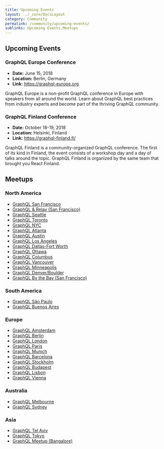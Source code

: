 ```yaml
---
title: Upcoming Events
layout: ../_core/DocsLayout
category: Community
permalink: /community/upcoming-events/
sublinks: Upcoming Events,Meetups
---
```


## Upcoming Events

### GraphQL Europe Conference

- **Date:** June 15, 2018
- **Location:** Berlin, Germany
- **Link:** https://graphql-europe.org

GraphQL Europe is a non-profit GraphQL conference in Europe with speakers from all around the world. Learn about GraphQL best practices from industry experts and become part of the thriving GraphQL community. 

### GraphQL Finland Conference

- **Date:** October 18-19, 2018
- **Location:** Helsinki, Finland
- **Link:** https://graphql-finland.fi/

GraphQL Finland is a community-organized GraphQL conference. The first of its kind in Finland, the event consists of a workshop day and a day of talks around the topic. GraphQL Finland is organized by the same team that brought you React Finland.

## Meetups

### North America

- [GraphQL San Francisco](http://www.meetup.com/GraphQL-SF/)
- [GraphQL & Relay (San Francisco)](http://www.meetup.com/graphql/)
- [GraphQL Seattle](https://www.meetup.com/Seattle-GraphQL-Meetup/)
- [GraphQL Toronto](https://www.meetup.com/GraphQL-Toronto/)
- [GraphQL NYC](https://www.meetup.com/GraphQL-NYC/)
- [GraphQL Atlanta](https://www.meetup.com/GraphQL-Atlanta/)
- [GraphQL Austin](https://www.meetup.com/ATX-GraphQL/)
- [GraphQL Los Angeles](https://www.meetup.com/Los-Angeles-GraphQL-Meetup/)
- [GraphQL Dallas-Fort Worth](https://www.meetup.com/DFW-GraphQL-Meetup/)
- [GraphQL Ottawa](https://www.meetup.com/GraphQL-Ottawa/)
- [GraphQL Columbus](https://www.meetup.com/GraphQL-Columbus/)
- [GraphQL Vancouver](https://www.meetup.com/GraphQL-Vancouver/)
- [GraphQL Minneapolis](https://www.meetup.com/GraphQL-MN/)
- [GraphQL Denver/Boulder](https://www.meetup.com/GraphQL-Denver-Boulder-Meetup/)
- [GraphQL By the Bay (San Francisco)](https://www.meetup.com/graphql-by-the-bay/)

### South America

- [GraphQL São Paulo](https://www.meetup.com/Apollo-GraphQL/)
- [GraphQL Buenos Aires](https://www.meetup.com/GraphQL-BA/)

### Europe

- [GraphQL Amsterdam](https://www.meetup.com/Amsterdam-GraphQL-Meetup/)
- [GraphQL Berlin](https://www.meetup.com/graphql-berlin/)
- [GraphQL London](https://www.meetup.com/GraphQL-London)
- [GraphQL Paris](https://www.meetup.com/GraphQL-Paris/)
- [GraphQL Munich](https://www.meetup.com/GraphQL-Munich/)
- [GraphQL Barcelona](https://www.meetup.com/GraphQL-Barcelona/)
- [GraphQL Stockholm](https://www.meetup.com/GraphQL-Stockholm/)
- [GraphQL Budapest](https://www.meetup.com/Budapest-GraphQL/)
- [GraphQL Lisbon](https://www.meetup.com/GraphQL-Lisbon/)
- [GraphQL Vienna](https://www.meetup.com/GraphQL-Vienna/)

### Australia

- [GraphQL Melbourne](http://graphql.melbourne/)
- [GraphQL Sydney](https://graphql.sydney/)

### Asia

- [GraphQL Tel Aviv](https://www.meetup.com/GraphQL-TLV/)
- [GraphQL Tokyo](https://www.meetup.com/GraphQL-Tokyo/)
- [GraphQL Meetup (Bangalore)](https://www.meetup.com/GraphQL-Meetup/)
